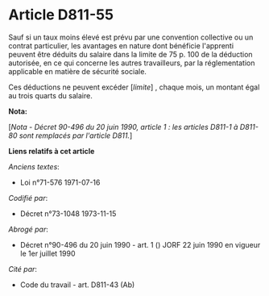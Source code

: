 # Article D811-55

Sauf si un taux moins élevé est prévu par une convention collective ou un contrat particulier, les avantages en nature dont
bénéficie l'apprenti peuvent être déduits du salaire dans la limite de 75 p. 100 de la déduction autorisée, en ce qui
concerne les autres travailleurs, par la réglementation applicable en matière de sécurité sociale.

Ces déductions ne peuvent excéder [*limite*] , chaque mois, un montant égal au trois quarts du salaire.

**Nota:**

[*Nota - Décret 90-496 du 20 juin 1990, article 1 : les articles D811-1 à D811-80 sont remplacés par l'article D811.*]

**Liens relatifs à cet article**

_Anciens textes_:

  - Loi n°71-576 1971-07-16

_Codifié par_:

  - Décret n°73-1048 1973-11-15

_Abrogé par_:

  - Décret n°90-496 du 20 juin 1990 - art. 1 () JORF 22 juin 1990 en vigueur le 1er juillet 1990

_Cité par_:

  - Code du travail - art. D811-43 (Ab)

